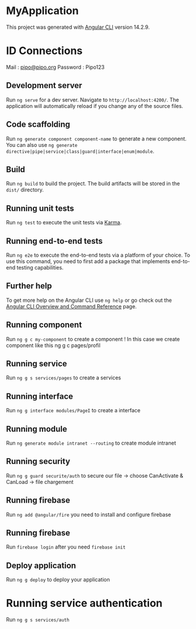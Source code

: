 # MyApplication

This project was generated with [Angular CLI](https://github.com/angular/angular-cli) version 14.2.9.

# ID Connections

Mail : pipo@pipo.org
Password : Pipo123

## Development server

Run `ng serve` for a dev server. Navigate to `http://localhost:4200/`. The application will automatically reload if you change any of the source files.

## Code scaffolding

Run `ng generate component component-name` to generate a new component. You can also use `ng generate directive|pipe|service|class|guard|interface|enum|module`.

## Build

Run `ng build` to build the project. The build artifacts will be stored in the `dist/` directory.

## Running unit tests

Run `ng test` to execute the unit tests via [Karma](https://karma-runner.github.io).

## Running end-to-end tests

Run `ng e2e` to execute the end-to-end tests via a platform of your choice. To use this command, you need to first add a package that implements end-to-end testing capabilities.

## Further help

To get more help on the Angular CLI use `ng help` or go check out the [Angular CLI Overview and Command Reference](https://angular.io/cli) page.

## Running component 

Run `ng g c my-component` to create a component ! In this case we create component like this ng g c pages/profil

## Running service

Run `ng g s services/pages` to create a services 

## Running interface

Run `ng g interface modules/PageI` to create a interface

## Running module

Run `ng generate module intranet --routing` to create module intranet

## Running security

Run `ng g guard securite/auth` to secure our file -> choose CanActivate & CanLoad -> file chargement

## Running firebase

Run `ng add @angular/fire` you need to install and configure firebase

## Running firebase

Run `firebase login` after you need `firebase init`

## Deploy application

Run `ng g deploy` to deploy your application

# Running service authentication

Run `ng g s services/auth`